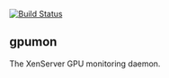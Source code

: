 [![Build Status](https://travis-ci.org/xenserver/gpumon.svg?branch=master)](https://travis-ci.org/xenserver/gpumon)

gpumon
------

The XenServer GPU monitoring daemon.

